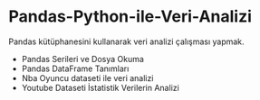 # Pandas-Python-ile-Veri-Analizi
Pandas kütüphanesini kullanarak veri analizi çalışması yapmak.
- Pandas Serileri ve Dosya Okuma
- Pandas DataFrame Tanımları
- Nba Oyuncu dataseti ile veri analizi
- Youtube Dataseti İstatistik Verilerin Analizi
